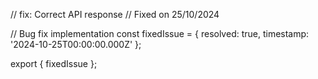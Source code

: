 // fix: Correct API response
// Fixed on 25/10/2024

// Bug fix implementation
const fixedIssue = {
  resolved: true,
  timestamp: '2024-10-25T00:00:00.000Z'
};

export { fixedIssue };